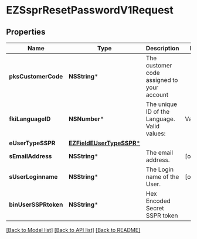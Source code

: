 # EZSsprResetPasswordV1Request

## Properties
Name | Type | Description | Notes
------------ | ------------- | ------------- | -------------
**pksCustomerCode** | **NSString*** | The customer code assigned to your account | 
**fkiLanguageID** | **NSNumber*** | The unique ID of the Language.  Valid values:  |Value|Description| |-|-| |1|French| |2|English| | 
**eUserTypeSSPR** | [**EZFieldEUserTypeSSPR***](EZFieldEUserTypeSSPR.md) |  | 
**sEmailAddress** | **NSString*** | The email address. | [optional] 
**sUserLoginname** | **NSString*** | The Login name of the User. | [optional] 
**binUserSSPRtoken** | **NSString*** | Hex Encoded Secret SSPR token | 

[[Back to Model list]](../README.md#documentation-for-models) [[Back to API list]](../README.md#documentation-for-api-endpoints) [[Back to README]](../README.md)


